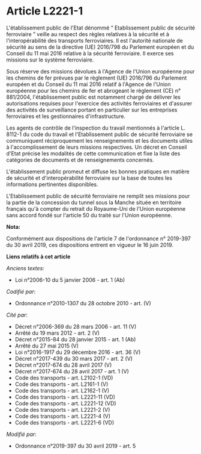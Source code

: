 # Article L2221-1

L'établissement public de l'Etat dénommé “ Etablissement public de sécurité ferroviaire ˮ veille au respect des règles
relatives à la sécurité et à l'interopérabilité des transports ferroviaires. Il est l'autorité nationale de sécurité au sens
de la directive (UE) 2016/798 du Parlement européen et du Conseil du 11 mai 2016 relative à la sécurité ferroviaire. Il
exerce ses missions sur le système ferroviaire.

Sous réserve des missions dévolues à l'Agence de l'Union européenne pour les chemins de fer prévues par le règlement (UE)
2016/796 du Parlement européen et du Conseil du 11 mai 2016 relatif à l'Agence de l'Union européenne pour les chemins de fer
et abrogeant le règlement (CE) n° 881/2004, l'établissement public est notamment chargé de délivrer les autorisations
requises pour l'exercice des activités ferroviaires et d'assurer des activités de surveillance portant en particulier sur les
entreprises ferroviaires et les gestionnaires d'infrastructure.

Les agents de contrôle de l'inspection du travail mentionnés à l'article L. 8112-1 du code du travail et l'Etablissement
public de sécurité ferroviaire se communiquent réciproquement les renseignements et les documents utiles à l'accomplissement
de leurs missions respectives. Un décret en Conseil d'Etat précise les modalités de cette communication et fixe la liste des
catégories de documents et de renseignements concernés.

L'établissement public promeut et diffuse les bonnes pratiques en matière de sécurité et d'interopérabilité ferroviaire sur
la base de toutes les informations pertinentes disponibles.

L'Etablissement public de sécurité ferroviaire ne remplit ses missions pour la partie de la concession du tunnel sous la
Manche située en territoire français qu'à compter du retrait du Royaume-Uni de l'Union européenne sans accord fondé sur
l'article 50 du traité sur l'Union européenne.

**Nota:**

Conformément aux dispositions de l'article 7 de l'ordonnance n° 2019-397 du 30 avril 2019, ces dispositions entrent en
vigueur le 16 juin 2019.

**Liens relatifs à cet article**

_Anciens textes_:

  - Loi n°2006-10 du 5 janvier 2006 - art. 1 (Ab)

_Codifié par_:

  - Ordonnance n°2010-1307 du 28 octobre 2010 - art. (V)

_Cité par_:

  - Décret n°2006-369 du 28 mars 2006 - art. 11 (V)
  - Arrêté du 19 mars 2012 - art. 2 (V)
  - Décret n°2015-84 du 28 janvier 2015 - art. 1 (Ab)
  - Arrêté du 27 mai 2015 (V)
  - Loi n°2016-1917 du 29 décembre 2016 - art. 36 (V)
  - Décret n°2017-439 du 30 mars 2017 - art. 2 (V)
  - Décret n°2017-674 du 28 avril 2017 (V)
  - Décret n°2017-674 du 28 avril 2017 - art. 1 (V)
  - Code des transports - art. L2102-1 (VD)
  - Code des transports - art. L2161-1 (V)
  - Code des transports - art. L2162-1 (V)
  - Code des transports - art. L2221-11 (VD)
  - Code des transports - art. L2221-12 (VD)
  - Code des transports - art. L2221-2 (V)
  - Code des transports - art. L2221-4 (V)
  - Code des transports - art. L2221-6 (VD)

_Modifié par_:

  - Ordonnance n°2019-397 du 30 avril 2019 - art. 5
